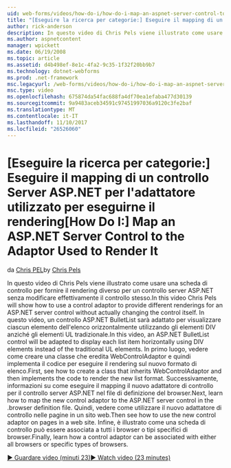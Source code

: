 ```yaml
---
uid: web-forms/videos/how-do-i/how-do-i-map-an-aspnet-server-control-to-the-adaptor-used-to-render-it
title: "[Eseguire la ricerca per categorie:] Eseguire il mapping di un controllo Server ASP.NET per l'adattatore utilizzato per eseguirne il rendering | Documenti Microsoft"
author: rick-anderson
description: In questo video di Chris Pels viene illustrato come usare una scheda di controllo per fornire il rendering diverso per un controllo server ASP.NET senza modificare effettivamente il c...
ms.author: aspnetcontent
manager: wpickett
ms.date: 06/19/2008
ms.topic: article
ms.assetid: d4b498ef-8e1c-4fa2-9c35-1f32f20bb9b7
ms.technology: dotnet-webforms
ms.prod: .net-framework
msc.legacyurl: /web-forms/videos/how-do-i/how-do-i-map-an-aspnet-server-control-to-the-adaptor-used-to-render-it
msc.type: video
ms.openlocfilehash: 675874da54fac688fa4df70ea1efaba477d30139
ms.sourcegitcommit: 9a9483aceb34591c97451997036a9120c3fe2baf
ms.translationtype: MT
ms.contentlocale: it-IT
ms.lasthandoff: 11/10/2017
ms.locfileid: "26526060"
---
```

<a name="how-do-i-map-an-aspnet-server-control-to-the-adaptor-used-to-render-it"></a><span data-ttu-id="a4735-103">[Eseguire la ricerca per categorie:] Eseguire il mapping di un controllo Server ASP.NET per l'adattatore utilizzato per eseguirne il rendering</span><span class="sxs-lookup"><span data-stu-id="a4735-103">[How Do I:] Map an ASP.NET Server Control to the Adaptor Used to Render It</span></span>
====================
<span data-ttu-id="a4735-104">da [Chris PEL](https://twitter.com/chrispels)</span><span class="sxs-lookup"><span data-stu-id="a4735-104">by [Chris Pels](https://twitter.com/chrispels)</span></span>

<span data-ttu-id="a4735-105">In questo video di Chris Pels viene illustrato come usare una scheda di controllo per fornire il rendering diverso per un controllo server ASP.NET senza modificare effettivamente il controllo stesso.</span><span class="sxs-lookup"><span data-stu-id="a4735-105">In this video Chris Pels will show how to use a control adaptor to provide different renderings for an ASP.NET server control without actually changing the control itself.</span></span> <span data-ttu-id="a4735-106">In questo video, un controllo ASP.NET BulletList sarà adattato per visualizzare ciascun elemento dell'elenco orizzontalmente utilizzando gli elementi DIV anziché gli elementi UL tradizionale.</span><span class="sxs-lookup"><span data-stu-id="a4735-106">In this video, an ASP.NET BulletList control will be adapted to display each list item horizontally using DIV elements instead of the traditional UL elements.</span></span> <span data-ttu-id="a4735-107">In primo luogo, vedere come creare una classe che eredita WebControlAdaptor e quindi implementa il codice per eseguire il rendering sul nuovo formato di elenco.</span><span class="sxs-lookup"><span data-stu-id="a4735-107">First, see how to create a class that inherits WebControlAdaptor and then implements the code to render the new list format.</span></span> <span data-ttu-id="a4735-108">Successivamente, informazioni su come eseguire il mapping il nuovo adattatore di controllo per il controllo server ASP.NET nel file di definizione del browser.</span><span class="sxs-lookup"><span data-stu-id="a4735-108">Next, learn how to map the new control adaptor to the ASP.NET server control in the .browser definition file.</span></span> <span data-ttu-id="a4735-109">Quindi, vedere come utilizzare il nuovo adattatore di controllo nelle pagine in un sito web.</span><span class="sxs-lookup"><span data-stu-id="a4735-109">Then see how to use the new control adaptor on pages in a web site.</span></span> <span data-ttu-id="a4735-110">Infine, è illustrato come una scheda di controllo può essere associata a tutti i browser o tipi specifici di browser.</span><span class="sxs-lookup"><span data-stu-id="a4735-110">Finally, learn how a control adaptor can be associated with either all browsers or specific types of browsers.</span></span>

[<span data-ttu-id="a4735-111">&#9654; Guardare video (minuti 23)</span><span class="sxs-lookup"><span data-stu-id="a4735-111">&#9654; Watch video (23 minutes)</span></span>](https://channel9.msdn.com/Blogs/ASP-NET-Site-Videos/how-do-i-map-an-aspnet-server-control-to-the-adaptor-used-to-render-it)
